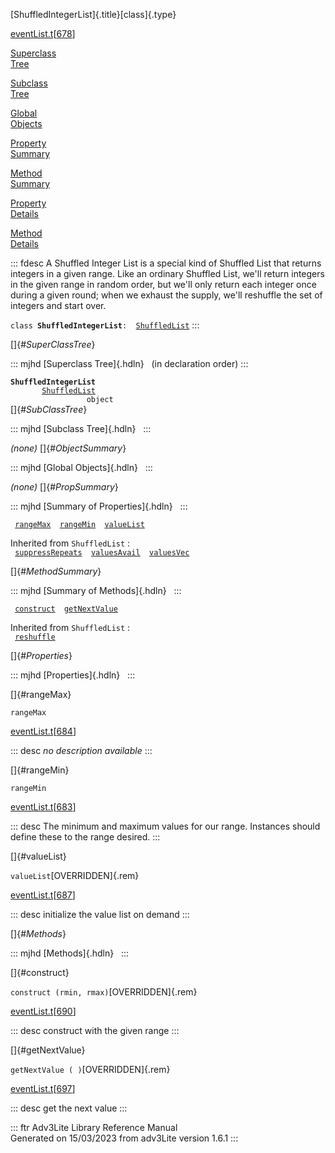 [ShuffledIntegerList]{.title}[class]{.type}

[eventList.t](../file/eventList.t.html)\[[678](../source/eventList.t.html#678)\]

[Superclass\
Tree](#_SuperClassTree_)

[Subclass\
Tree](#_SubClassTree_)

[Global\
Objects](#_ObjectSummary_)

[Property\
Summary](#_PropSummary_)

[Method\
Summary](#_MethodSummary_)

[Property\
Details](#_Properties_)

[Method\
Details](#_Methods_)

::: fdesc
A Shuffled Integer List is a special kind of Shuffled List that returns
integers in a given range. Like an ordinary Shuffled List, we\'ll return
integers in the given range in random order, but we\'ll only return each
integer once during a given round; when we exhaust the supply, we\'ll
reshuffle the set of integers and start over.

`class `**`ShuffledIntegerList`**` :   `[`ShuffledList`](../object/ShuffledList.html)
:::

[]{#_SuperClassTree_}

::: mjhd
[Superclass Tree]{.hdln}   (in declaration order)
:::

**`ShuffledIntegerList`**\
`         `[`ShuffledList`](../object/ShuffledList.html)\
`                 object`\
[]{#_SubClassTree_}

::: mjhd
[Subclass Tree]{.hdln}  
:::

*(none)* []{#_ObjectSummary_}

::: mjhd
[Global Objects]{.hdln}  
:::

*(none)* []{#_PropSummary_}

::: mjhd
[Summary of Properties]{.hdln}  
:::

` `[`rangeMax`](#rangeMax)`  `[`rangeMin`](#rangeMin)`  `[`valueList`](#valueList)`  `

Inherited from `ShuffledList` :\
` `[`suppressRepeats`](../object/ShuffledList.html#suppressRepeats)`  `[`valuesAvail`](../object/ShuffledList.html#valuesAvail)`  `[`valuesVec`](../object/ShuffledList.html#valuesVec)`  `

[]{#_MethodSummary_}

::: mjhd
[Summary of Methods]{.hdln}  
:::

` `[`construct`](#construct)`  `[`getNextValue`](#getNextValue)`  `

Inherited from `ShuffledList` :\
` `[`reshuffle`](../object/ShuffledList.html#reshuffle)`  `

[]{#_Properties_}

::: mjhd
[Properties]{.hdln}  
:::

[]{#rangeMax}

`rangeMax`

[eventList.t](../file/eventList.t.html)\[[684](../source/eventList.t.html#684)\]

::: desc
*no description available*
:::

[]{#rangeMin}

`rangeMin`

[eventList.t](../file/eventList.t.html)\[[683](../source/eventList.t.html#683)\]

::: desc
The minimum and maximum values for our range. Instances should define
these to the range desired.
:::

[]{#valueList}

`valueList`[OVERRIDDEN]{.rem}

[eventList.t](../file/eventList.t.html)\[[687](../source/eventList.t.html#687)\]

::: desc
initialize the value list on demand
:::

[]{#_Methods_}

::: mjhd
[Methods]{.hdln}  
:::

[]{#construct}

`construct (rmin, rmax)`[OVERRIDDEN]{.rem}

[eventList.t](../file/eventList.t.html)\[[690](../source/eventList.t.html#690)\]

::: desc
construct with the given range
:::

[]{#getNextValue}

`getNextValue ( )`[OVERRIDDEN]{.rem}

[eventList.t](../file/eventList.t.html)\[[697](../source/eventList.t.html#697)\]

::: desc
get the next value
:::

::: ftr
Adv3Lite Library Reference Manual\
Generated on 15/03/2023 from adv3Lite version 1.6.1
:::
